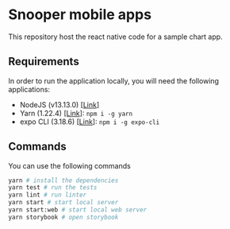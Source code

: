 # Snooper mobile apps

This repository host the react native code for a sample chart app.

## Requirements

In order to run the application locally, you will need the following applications:

- NodeJS (v13.13.0) [[Link]](https://nodejs.org/en/download/)
- Yarn (1.22.4) [[Link]](https://yarnpkg.com/): `npm i -g yarn`
- expo CLI (3.18.6) [[Link]](https://expo.io/tools#cli): `npm i -g expo-cli`

## Commands

You can use the following commands

```bash
yarn # install the dependencies
yarn test # run the tests
yarn lint # run linter
yarn start # start local server
yarn start:web # start local web server
yarn storybook # open storybook
```
